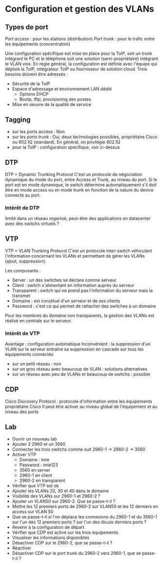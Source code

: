 # Configuration et gestion des VLANs

## Types de port

*Port access* : pour les stations (distribution)
*Port trunk* : pour le trafic entre les équipements (concentration)

Une configuration spécifique est mise en place pour la ToIP, soit un trunk intégrant le PC et le téléphone soit une solution (semi-propriétaire) intégrant le VLAN voix. En règle général, la configuration est définie avec l'équipe qui déploie la ToIP, intégrateur ToIP ou fournisseur de solution cloud. Trois besoins doivent être adressés :

- Sécurité de la ToIP
- Espace d'adressage et environnement LAN dédié
  - Options DHCP
  - Bootp, tftp, provisioning des postes
- Mise en oeuvre de la qualité de service

## Tagging

- sur les ports access : Non
- sur les ports trunk : Oui, deux technologies possibles, propriétaire Cisco ou 802.1Q (standard). En général, on privilégie 802.1Q
- pour la ToIP : configuration spécifique, voir ci-dessus

## DTP

DTP = Dynamic Trunking Protocol
C'est un protocole de négociation dynamique du mode du port, entre Access et Trunk, au niveau du port. Si le port est en mode dynamique, le switch détermine automatiquement s'il doit être en mode access ou en mode trunk en fonction de la nature du device connecté au port.

### Intérêt de DTP

limité dans un réseau organisé, peut-être des applications en datacenter avec des switchs virtuels ?

## VTP

VTP = VLAN Trunking Protocol
C'est un protocole inter-switch véhiculant l'information concernant les VLANs et permettant de gérer les VLANs (ajout, suppression).

Les composants :

- Server : un des switches se déclare comme serveur
- Client : switch s'alimentant en information auprès du serveur
- Transparent : switch qui ne prend pas l'information du serveur mais la transmet
- Domaine : est constitué d'un serveur et de ses clients
- Password : c'est ce qui permet de rattacher des switches à un domaine

Pour les membres du domaine non transparents, la gestion des VLANs est réalisé en centrale sur le serveur.

### Intérêt de VTP

Avantage : configuration automatique
Inconvénient : la suppression d'un VLAN sur le serveur entraîne sa suppression en cascade sur tous les équipements connectés

- sur un petit réseau : non
- sur un gros réseau avec beaucoup de VLAN : solutions alternatives
- sur un réseau avec peu de VLANs et beaucoup de switchs : possible

## CDP
Cisco Discovery Protocol : protocole d'information entre les équipements propriétaire Cisco
Il peut être activer au niveau global de l'équipement et au niveau des ports

## Lab

- Ouvrir un nouveau lab
- Ajouter 2 2960 et un 3560
- Connecter les trois switchs comme suit 2960-1 -> 2960-2 -> 3560
- Activer VTP
  - Domaine : imie
  - Password : imie123
  - 3560 en server
  - 2960-1 en client
  - 2960-2 en transparent
- Vérifier que VTP est ok
- Ajouter les VLANs 20, 30 et 40 dans le domaine
- Visibilité des VLANs sur 2960-1 et 2960-2 ?
- Ajouter un VLAN50 sur 2960-2. Que se passe-t-il ?
- Mettre les 12 premiers ports de 2960-2 sur VLAN50 et les 12 derniers en access sur VLAN 50
- Que se passe-t-il si l'on déplace les connexions du 2960-1 et du 3560-1 sur l'un des 12 premiers ports ? sur l'un des douze derniers ports ?
- Revenir à la configuration de départ
- Vérifier que CDP est activé sur les trois équipements
- Visualiser les informations disponibles
- Désactiver CDP sur le 2960-2, que se passe-t-il ?
- Réactiver
- Désactiver CDP sur le port trunk du 2960-2 vers 2960-1, que se passe-t-il ?